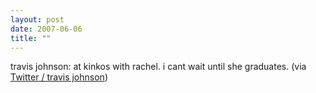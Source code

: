 ```yaml
---
layout: post
date: 2007-06-06
title: ""
---
```

travis johnson: at kinkos with rachel. i cant wait until she graduates. (via <a href="http://twitter.com/travisj/statuses/92902952">Twitter / travis johnson</a>)